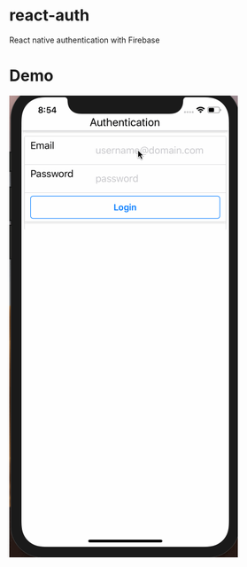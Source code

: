 # react-auth
React native authentication with Firebase

# Demo
<img src='https://github.com/hakeemsyd/react-auth/blob/master/demo/auth_demo.gif' title='Video Walkthrough' width='' alt='Video Walkthrough' />

